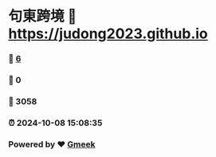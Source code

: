 # 句東跨境 :link: https://judong2023.github.io 
### :page_facing_up: [6](https://judong2023.github.io/tag.html) 
### :speech_balloon: 0 
### :hibiscus: 3058 
### :alarm_clock: 2024-10-08 15:08:35 
### Powered by :heart: [Gmeek](https://github.com/Meekdai/Gmeek)

